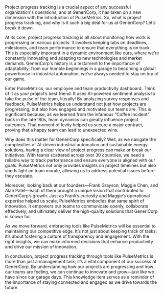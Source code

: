 Project progress tracking is a crucial aspect of any successful organization's operations, and at GeneriCorp, it has taken on a new dimension with the introduction of PulseMetrics. So, what is project progress tracking, and why is it such a big deal for us at GeneriCorp? Let’s break it down.

At its core, project progress tracking is all about monitoring how work is progressing on various projects. It involves keeping tabs on deadlines, milestones, and team performance to ensure that everything is on track. This is especially important in a dynamic environment like ours, where we’re constantly innovating and adapting to new technologies and market demands. GeneriCorp's history is a testament to the importance of adaptability; from our humble beginnings in a garage to becoming a global powerhouse in industrial automation, we’ve always needed to stay on top of our game.

Enter PulseMetrics, our employee and team productivity dashboard. Think of it as your project’s best friend. It uses AI-powered sentiment analysis to take the pulse of the team, literally! By analyzing survey responses and feedback, PulseMetrics helps us understand not just how projects are progressing, but also how engaged and motivated our teams are. This is significant because, as we learned from the infamous “Coffee Incident” back in the late '80s, team dynamics can greatly influence project outcomes. That moment of levity helped us secure a major contract, proving that a happy team can lead to unexpected wins.

Why does this matter for GeneriCorp specifically? Well, as we navigate the complexities of AI-driven industrial automation and sustainable energy solutions, having a clear view of project progress can make or break our initiatives. With teams scattered across over 30 countries, we need a reliable way to track performance and ensure everyone is aligned with our goals. PulseMetrics not only provides insights on project timelines but also sheds light on team morale, allowing us to address potential issues before they escalate. 

Moreover, looking back at our founders—Frank Grayson, Maggie Chen, and Alan Patel—each of them brought a unique vision that contributed to GeneriCorp’s growth. Just as Frank’s curiosity and Maggie’s operational expertise helped us scale, PulseMetrics embodies that same spirit of innovation. It empowers our teams to communicate openly, collaborate effectively, and ultimately deliver the high-quality solutions that GeneriCorp is known for.

As we move forward, embracing tools like PulseMetrics will be essential to maintaining our competitive edge. It’s not just about keeping track of tasks; it’s about fostering a culture of transparency and engagement. With the right insights, we can make informed decisions that enhance productivity and drive our mission of innovation. 

In conclusion, project progress tracking through tools like PulseMetrics is more than just a management task; it’s a vital component of our success at GeneriCorp. By understanding how our projects are progressing and how our teams are feeling, we can continue to innovate and grow—just like we have since our garage days. This knowledge item serves as a reminder of the importance of staying connected and engaged as we drive towards the future.